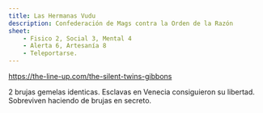 ```yaml
---
title: Las Hermanas Vudu
description: Confederación de Mags contra la Orden de la Razón 
sheet:
    - Fisico 2, Social 3, Mental 4
    - Alerta 6, Artesanía 8
    - Teleportarse.
---
```



https://the-line-up.com/the-silent-twins-gibbons

2 brujas gemelas identicas. Esclavas en Venecia consiguieron su libertad. Sobreviven haciendo de brujas en secreto.